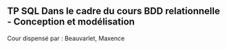 ## TP SQL Dans le cadre du cours BDD relationnelle - Conception et modélisation 



Cour dispensé par : Beauvarlet, Maxence 
